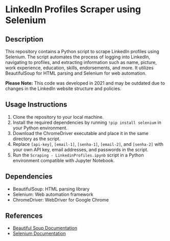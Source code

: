 # LinkedIn Profiles Scraper using Selenium

## Description
This repository contains a Python script to scrape LinkedIn profiles using Selenium. The script automates the process of logging into LinkedIn, navigating to profiles, and extracting information such as name, picture, work experience, education, skills, endorsements, and more. It utilizes BeautifulSoup for HTML parsing and Selenium for web automation.

**Please Note:** This code was developed in 2021 and may be outdated due to changes in the LinkedIn website structure and policies.

## Usage Instructions
1. Clone the repository to your local machine.
2. Install the required dependencies by running `!pip install selenium` in your Python environment.
3. Download the ChromeDriver executable and place it in the same directory as the script.
4. Replace `[api-key]`, `[email-1]`, `[senha-1]`, `[email-2]`, and `[senha-2]` with your own API key, email addresses, and passwords in the script.
5. Run the `Scraping - LinkedinProfiles.ipynb` script in a Python environment compatible with Jupyter Notebook.

## Dependencies
- BeautifulSoup: HTML parsing library
- Selenium: Web automation framework
- ChromeDriver: WebDriver for Google Chrome

## References
- [Beautiful Soup Documentation](https://www.crummy.com/software/BeautifulSoup/bs4/doc/)
- [Selenium Documentation](https://www.selenium.dev/documentation/en/)
